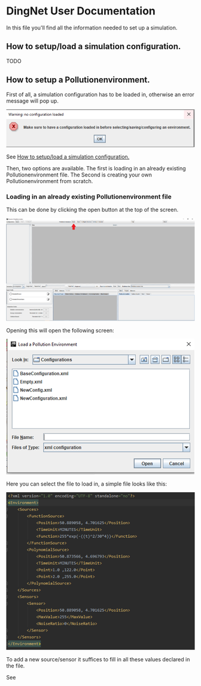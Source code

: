 # DingNet User Documentation

In this file you'll find all the information needed to set up a simulation.
## How to setup/load a simulation configuration.
TODO

## How to setup a Pollutionenvironment.

First of all, a simulation configuration has to be loaded in, otherwise an error message will pop up.
 
 ![ErrorMessage](Images/ErrorMessage.PNG) 

See [How to setup/load a simulation configuration.](#How-to-setup/load-a-simulation-configuration.)

Then, two options are available. The first is loading in an already existing Pollutionenvironment file. The Second is creating your own Pollutionenvironment from scratch.

### Loading in an already existing Pollutionenvironment file
This can be done by clicking the open button at the top of the screen.
 
 ![OpenButton](Images/OpenImage.png) 

Opening this will open the following screen:
 
 ![OpenFile](Images/SelectFileToLoad.PNG) 

Here you can select the file to load in, a simple file looks like this:
 
 ![Example](Images/ExampleXML.PNG) 

To add a new source/sensor it suffices to fill in all these values declared in the file.

See 
